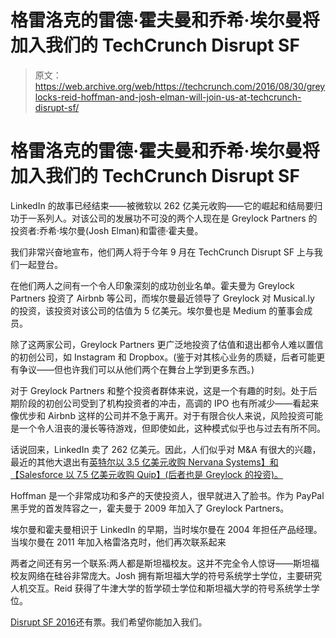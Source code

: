 # 格雷洛克的雷德·霍夫曼和乔希·埃尔曼将加入我们的 TechCrunch Disrupt SF 

> 原文：<https://web.archive.org/web/https://techcrunch.com/2016/08/30/greylocks-reid-hoffman-and-josh-elman-will-join-us-at-techcrunch-disrupt-sf/>

# 格雷洛克的雷德·霍夫曼和乔希·埃尔曼将加入我们的 TechCrunch Disrupt SF

LinkedIn 的故事已经结束——被微软以 262 亿美元收购——它的崛起和结局要归功于一系列人。对该公司的发展功不可没的两个人现在是 Greylock Partners 的投资者:乔希·埃尔曼(Josh Elman)和雷德·霍夫曼。

我们非常兴奋地宣布，他们两人将于今年 9 月在 TechCrunch Disrupt SF 上与我们一起登台。

在他们两人之间有一个令人印象深刻的成功创业名单。霍夫曼为 Greylock Partners 投资了 Airbnb 等公司，而埃尔曼最近领导了 Greylock 对 Musical.ly 的投资，该投资对该公司的估值为 5 亿美元。埃尔曼也是 Medium 的董事会成员。

除了这两家公司，Greylock Partners 更广泛地投资了估值和退出都令人难以置信的初创公司，如 Instagram 和 Dropbox。(鉴于对其核心业务的质疑，后者可能更有争议——但也许我们可以从他们两个在舞台上学到更多东西。)

对于 Greylock Partners 和整个投资者群体来说，这是一个有趣的时刻。处于后期阶段的初创公司受到了机构投资者的冲击，高调的 IPO 也有所减少——看起来像优步和 Airbnb 这样的公司并不急于离开。对于有限合伙人来说，风险投资可能是一个令人沮丧的漫长等待游戏，但即使如此，这种模式似乎也与过去有所不同。

话说回来，LinkedIn 卖了 262 亿美元。因此，人们似乎对 M&A 有很大的兴趣，最近的其他大退出有[英特尔以 3.5 亿美元收购 Nervana Systems】和【Salesforce 以 7.5 亿美元收购 Quip】(后者也是 Greylock 的投资)。](https://web.archive.org/web/20221005181857/https://beta.techcrunch.com/2016/08/09/intel-buys-deep-learning-startup-nervana-systems-for-a-reported-350-million/)

Hoffman 是一个非常成功和多产的天使投资人，很早就进入了脸书。作为 PayPal 黑手党的首发阵容之一，霍夫曼于 2009 年加入了 Greylock Partners。

埃尔曼和霍夫曼相识于 LinkedIn 的早期，当时埃尔曼在 2004 年担任产品经理。当埃尔曼在 2011 年加入格雷洛克时，他们再次联系起来

两者之间还有另一个联系:两人都是斯坦福校友。这并不完全令人惊讶——斯坦福校友网络在硅谷非常庞大。Josh 拥有斯坦福大学的符号系统学士学位，主要研究人机交互。Reid 获得了牛津大学的哲学硕士学位和斯坦福大学的符号系统学士学位。

[Disrupt SF 2016](https://web.archive.org/web/20221005181857/https://beta.techcrunch.com/event-info/disrupt-sf-2016/)还有票。我们希望你能加入我们。